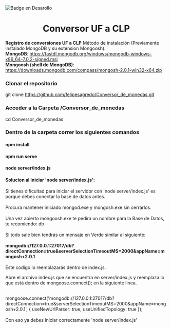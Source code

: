 ![Badge en Desarollo](https://img.shields.io/badge/STATUS-EN%20DESAROLLO-green)
<h1 align="center"> Conversor UF a CLP </h1>

**Registro de conversiones UF a CLP** Método de instalación (Previamente instalado MongoDB y su extension Mongoosh).<br>
**MongoDB**: https://fastdl.mongodb.org/windows/mongodb-windows-x86_64-7.0.2-signed.msi <br>
**Mongoosh (shell de MongoDB)**: https://downloads.mongodb.com/compass/mongosh-2.0.1-win32-x64.zip
### Clonar el repositorio
git clone https://github.com/felipesagredo/Conversor_de_monedas.git
### Acceder a la Carpeta /Conversor_de_monedas
cd Conversor_de_monedas
### Dentro de la carpeta correr los siguientes comandos

#### npm install
#### npm run serve
#### node server/index.js

#### Solucion al iniciar 'node server/index.js':

Si tienes dificultad para iniciar el servidor con 'node server/index.js' es porque debes conectar la base de datos antes.<br><br>
Procura mantener iniciado mongod.exe y mongosh.exe sin cerrarlos.<br><br>
Una vez abierto mongoosh.exe te pedira un nombre para la Base de Datos, te recomiendo: db <br><br>
Si todo sale bien tendrás un mensaje en Verde similar al siguiente: <br><br>
**mongodb://127.0.0.1:27017/db?directConnection=true&serverSelectionTimeoutMS=2000&appName=mongosh+2.0.1** <br><br>
Este codigo lo reemplazarás dentro de index.js.

Abre el archivo index.js que se encuentra en server/index.js y reemplaza lo que está dentro de mongoose.connect(); en la siguiente linea. <br><br>

mongoose.connect('mongodb://127.0.0.1:27017/db?directConnection=true&serverSelectionTimeoutMS=2000&appName=mongosh+2.0.1', {
    useNewUrlParser: true,
    useUnifiedTopology: true
});
<br><br>
Con eso ya debes iniciar correctamente 'node server/index.js' <br><br>



